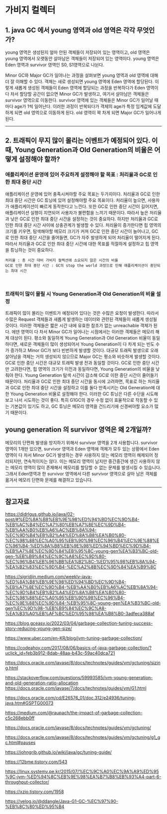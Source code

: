 # 가비지 컬렉터
## 1. java GC 에서 young 영역과 old 영역은 각각 무엇인가?
young 영역은 생성된지 얼마 안된 객체들이 저장되어 있는 영역이고, old 영역은 young 영역에서 오랫동안 살아남은 객체들이 저장되어 있는 영역이다. young 영역은 Eden 영역과 survivor 영역인 S0, S1영역으로 나뉜다.

Minor GC와 Major GC가 일어나는 과정을 살펴보면 young 영역과 old 영역에 대해 더 잘 이해할 수 있다. 
객체는 새로 생성되면 young 영역에 Eden 영역에 할당된다. 이렇게 새롭게 생성된 객체들이 Eden 영역에 할당되는 과정을 반복하다가 Eden 영역이 다 차서 할당할 공간이 없으면 Minor GC가 발생하고, 여기서 살아남은 객체들은 survivor 영역으로 이동한다. survivor 영역에 있는 객체들은 Minor GC가 일어날 때마다 age가 1씩 일어난다. 이러한 과정이 반복되다가 객체의 age가 특정 임계값에 도달하게 되면 old 영역으로 이동하게 된다.
old 영역이 꽉 차게 되면 Major GC가 일어나게 된다.
______________________________________________
## 2. 트래픽이 무지 많이 몰리는 이벤트가 예정되어 있다. 이때, Young Generation과 Old Generation의 비율은 어떻게 설정해야 할까?


### 애플리케이션 운영에 있어 주요하게 설정해야 할 목표 : 처리율과 GC로 인한 최대 중단 시간
애플리케이션 운영에 있어 충족시켜야할 주요 목표는 두가지이다. 처리율과 GC로 인한 최대 중단 시간은 GC 튜닝에 있어 설정해야할 주요 목표이다. 처리율이 높으면, 사용자가 애플리케이션이 빠르게 동작한다고 느낀다. 또한 GC로 인한 중단 시간이 길어지면, 애플리케이션 실행이 지연되어 사용자가 불편함을 느끼기 때문이다. 따라서 높은 처리율과 낮은 GC로 인한 최대 중단 시간을 설정하는 것이 중요하다. 하지만 처리율과 GC로 인한 최대 중단 시간 사이에 상충관계가 발생할 수 있다. 처리율이 증가한다면 힙 영역의 크기를 키우면, 탐색해야할 메모리 크기가 커져 GC로 인한 중단 시간이 늘어나고, GC로 인한 최대 중단 시간을 줄어들면, GC가 자주 발생하게 되어 처리율이 떨어지게 된다. 따라서 처리율과 GC로 인한 최대 중단 시간에 대한 목표를 적절하게 설정하고 힙 영역을 튜닝하는 것이 중요하다. 
```
처리율 : 총 시간 대비 가비지 컬렉션에 소요되지 않은 시간의 비율
GC로 인한 최대 중단 시간 : GC의 stop the world 과정으로 인해 애플리케이션이 중단되는 최대 시간
``` 
<br>

### 트래픽이 많이 몰릴 시 Young Generation과 Old Generation의 비율 설정
트래픽이 많이 몰리는 이벤트가 예정되어 있다는 것은 수많은 요청이 발생한다. 따라서 수많은 Request 객체들과 새롭게 발생하는 데이터와 관련된 객체들이 새롭게 생성될 것이다. 이러한 객체들은 짧은 시간 내에 유효한 참조가 없는 unreachable 객체가 된다. 에덴 영역이 다 차서 Minor GC가 일어나는 시점에서는 이러한 객체들은 메모리 해제 대상이 된다. 평소와 동일하게 Young Generation과 Old Generation 비율이 동일하다면, 새로운 객체들이 많이 생성되어서 Young Generation이 다 차게 되는 빈도 수가 증가하고 Minor GC가 보다 빈번하게 발생할 것이다. 대규모 트래픽 발생으로 오래 살아남을 객체는 거의 생성되지 않으므로 Major GC는 평소와 비슷하게 발생할 것이다. GC로 인한 중단 시간은 대규모 트래픽 발생 전과 동일할 것이다. GC로 인한 중단 시간만 고려한다면, 힙 영역의 크기가 이전과 동일하다면, Young Generation의 비율을 낮춰야 한다. Young Generation 탐색 시간이 감소해 GC로 이한 중단 시간이 줄어들기 때문이다. 처리율과 GC로 인한 최대 중단 시간을 동시에 고려하면, 목표로 하는 처리율과 GC로 인한 최대 중단 시간을 설정하고 이를 둘다 만족시키는 Old Generation에 대한 Young Generation 비율로 설정해야 한다. 이러한 GC 튜닝은 다른 수단을 시도해보고 나서 시도하는 것이 좋다. 특히 G1GC의 경우 수정 없이 효율적으로 작동할 수 있는 기본값이 있기도 하고, GC 튜닝은 메모리 영역을 건드리기에 신경써야할 요소가 많기 때문이다.

## young generation 의 survivor 영역은 왜 2개일까?
 메모리의 단편화 발생을 방지하기 위해서 survivor 영역을 2개 사용합니다. survivor 영역이 1개만 있으면, survivor 영역과 Eden 영역애 객체가 모두 있는 상황에서 Eden영역이 다 차서 Minor GC가 발생하는 경우 사용하지 않는 메모리 영역이 해제되어 정리되지만, 연속적이지는 않다. 이는 메모리 영역이 남지만 중간중간에 생긴 사용하지 않는 메모리 영역이 많이 존재해서 메모리를 할당할 수 없는 문제를 발생시킬 수 있습니다. 그래서 Eden영역과 한 survivor 영역에서 다른 survivor 영역으로 살아 남은 객체를 옮겨서 메모리 단편화 문제를 해결하고 있습니다.


______________________________________

## 참고자료

https://didrlgus.github.io/java/02-post/#%ED%8A%B8%EB%9E%98%ED%94%BD%EC%9D%B4-%EB%AC%B4%EC%A7%80%EB%A7%8E%EC%9D%B4-%EB%AA%B0%EB%A6%AC%EB%8A%94-%EC%9D%B4%EB%B2%A4%ED%8A%B8%EA%B0%80-%EC%98%88%EC%A0%95%EB%90%98%EC%96%B4%EC%9E%88%EC%96%B4-%ED%8A%B8%EB%9E%98%ED%94%BD%EC%9D%B4-%EB%A7%8E%EC%9D%84%EB%95%8C-young-gen%EA%B3%BC-old-gen-%EB%B9%84%EC%9C%A8%EC%9D%80-%EC%96%B4%EB%96%BB%EA%B2%8C-%ED%95%98%EB%8A%94-%EA%B2%83%EC%9D%B4-%EC%A2%8B%EC%9D%84%EA%B9%8C

https://sigridjin.medium.com/weekly-java-%ED%8A%B8%EB%9E%98%ED%94%BD%EC%9D%B4-%EB%A7%8E%EC%9D%B4-%EB%AA%B0%EB%A6%AC%EB%8A%94-%EC%9D%B4%EB%B2%A4%ED%8A%B8%EA%B0%80-%EC%98%88%EC%A0%95%EB%90%98%EC%96%B4-%EC%9E%88%EC%9D%84-%EB%95%8C-young-gen%EA%B3%BC-old-gen%EC%9D%98-%EB%B9%84%EC%9C%A8-%EA%B3%A0%EB%AF%BC%ED%95%98%EA%B8%B0-3adfeca388af

https://blog.gceasy.io/2022/03/04/garbage-collection-tuning-success-story-reducing-young-gen-size/

https://www.uber.com/en-KR/blog/jvm-tuning-garbage-collection/

https://codeahoy.com/2017/08/06/basics-of-java-garbage-collection/?uclick_id=feb3b912-8dab-48aa-b43c-59ac40dca721

https://docs.oracle.com/javase/8/docs/technotes/guides/vm/gctuning/sizing.html

https://stackoverflow.com/questions/59993585/jvm-young-generation-and-old-generation-ratio-allocation
https://docs.oracle.com/javase/7/docs/technotes/guides/vm/G1.html

https://docs.oracle.com/cd/E26576_01/doc.312/e24936/tuning-java.htm#GSPTG00073

https://medium.com/@raupach/the-impact-of-garbage-collection-c5c268ebb0ff

https://docs.oracle.com/javase/8/docs/technotes/guides/vm/gctuning/

https://docs.oracle.com/javase/8/docs/technotes/guides/vm/gctuning/g1_gc.html#pauses

https://johngrib.github.io/wiki/java/gc/tuning-guide/

https://12bme.tistory.com/543

https://linux.systemv.pe.kr/2015/07/%EC%9C%A0%EC%9A%A9%ED%95%9C-jvm-%ED%94%8C%EB%9E%98%EA%B7%B8%EB%93%A4-part-6-throughput-collector/

https://xzio.tistory.com/1958

https://velog.io/@ddangle/Java-G1-GC-%EC%97%90-%EB%8C%80%ED%95%B4
